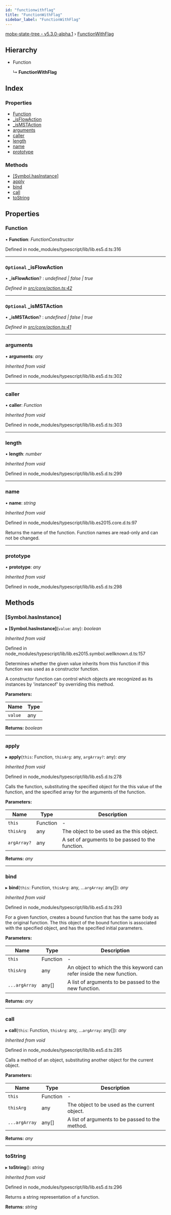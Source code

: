 ```yaml
---
id: "functionwithflag"
title: "FunctionWithFlag"
sidebar_label: "FunctionWithFlag"
---
```


[mobx-state-tree - v5.3.0-alpha.1](../index.md) › [FunctionWithFlag](functionwithflag.md)

## Hierarchy

* Function

  ↳ **FunctionWithFlag**

## Index

### Properties

* [Function](functionwithflag.md#function)
* [_isFlowAction](functionwithflag.md#optional-_isflowaction)
* [_isMSTAction](functionwithflag.md#optional-_ismstaction)
* [arguments](functionwithflag.md#arguments)
* [caller](functionwithflag.md#caller)
* [length](functionwithflag.md#length)
* [name](functionwithflag.md#name)
* [prototype](functionwithflag.md#prototype)

### Methods

* [[Symbol.hasInstance]](functionwithflag.md#[symbol.hasinstance])
* [apply](functionwithflag.md#apply)
* [bind](functionwithflag.md#bind)
* [call](functionwithflag.md#call)
* [toString](functionwithflag.md#tostring)

## Properties

###  Function

• **Function**: *FunctionConstructor*

Defined in node_modules/typescript/lib/lib.es5.d.ts:316

___

### `Optional` _isFlowAction

• **_isFlowAction**? : *undefined | false | true*

*Defined in [src/core/action.ts:42](https://github.com/mobxjs/mobx-state-tree/blob/a397be56/src/core/action.ts#L42)*

___

### `Optional` _isMSTAction

• **_isMSTAction**? : *undefined | false | true*

*Defined in [src/core/action.ts:41](https://github.com/mobxjs/mobx-state-tree/blob/a397be56/src/core/action.ts#L41)*

___

###  arguments

• **arguments**: *any*

*Inherited from void*

Defined in node_modules/typescript/lib/lib.es5.d.ts:302

___

###  caller

• **caller**: *Function*

*Inherited from void*

Defined in node_modules/typescript/lib/lib.es5.d.ts:303

___

###  length

• **length**: *number*

*Inherited from void*

Defined in node_modules/typescript/lib/lib.es5.d.ts:299

___

###  name

• **name**: *string*

*Inherited from void*

Defined in node_modules/typescript/lib/lib.es2015.core.d.ts:97

Returns the name of the function. Function names are read-only and can not be changed.

___

###  prototype

• **prototype**: *any*

*Inherited from void*

Defined in node_modules/typescript/lib/lib.es5.d.ts:298

## Methods

###  [Symbol.hasInstance]

▸ **[Symbol.hasInstance]**(`value`: any): *boolean*

*Inherited from void*

Defined in node_modules/typescript/lib/lib.es2015.symbol.wellknown.d.ts:157

Determines whether the given value inherits from this function if this function was used
as a constructor function.

A constructor function can control which objects are recognized as its instances by
'instanceof' by overriding this method.

**Parameters:**

Name | Type |
------ | ------ |
`value` | any |

**Returns:** *boolean*

___

###  apply

▸ **apply**(`this`: Function, `thisArg`: any, `argArray?`: any): *any*

*Inherited from void*

Defined in node_modules/typescript/lib/lib.es5.d.ts:278

Calls the function, substituting the specified object for the this value of the function, and the specified array for the arguments of the function.

**Parameters:**

Name | Type | Description |
------ | ------ | ------ |
`this` | Function | - |
`thisArg` | any | The object to be used as the this object. |
`argArray?` | any | A set of arguments to be passed to the function.  |

**Returns:** *any*

___

###  bind

▸ **bind**(`this`: Function, `thisArg`: any, ...`argArray`: any[]): *any*

*Inherited from void*

Defined in node_modules/typescript/lib/lib.es5.d.ts:293

For a given function, creates a bound function that has the same body as the original function.
The this object of the bound function is associated with the specified object, and has the specified initial parameters.

**Parameters:**

Name | Type | Description |
------ | ------ | ------ |
`this` | Function | - |
`thisArg` | any | An object to which the this keyword can refer inside the new function. |
`...argArray` | any[] | A list of arguments to be passed to the new function.  |

**Returns:** *any*

___

###  call

▸ **call**(`this`: Function, `thisArg`: any, ...`argArray`: any[]): *any*

*Inherited from void*

Defined in node_modules/typescript/lib/lib.es5.d.ts:285

Calls a method of an object, substituting another object for the current object.

**Parameters:**

Name | Type | Description |
------ | ------ | ------ |
`this` | Function | - |
`thisArg` | any | The object to be used as the current object. |
`...argArray` | any[] | A list of arguments to be passed to the method.  |

**Returns:** *any*

___

###  toString

▸ **toString**(): *string*

*Inherited from void*

Defined in node_modules/typescript/lib/lib.es5.d.ts:296

Returns a string representation of a function.

**Returns:** *string*
